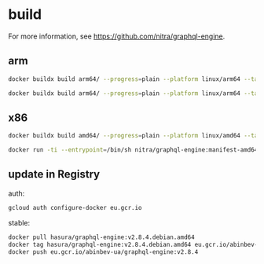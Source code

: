 # build

For more information, see <https://github.com/nitra/graphql-engine>.

## arm

```bash
docker buildx build arm64/ --progress=plain --platform linux/arm64 --tag nitra/graphql-engine:manifest-arm64

docker buildx build arm64/ --progress=plain --platform linux/arm64 --tag nitra/graphql-engine:manifest-arm64 --push
```

## x86

```bash
docker buildx build amd64/ --progress=plain --platform linux/amd64 --tag nitra/graphql-engine:manifest-amd64

docker run -ti --entrypoint=/bin/sh nitra/graphql-engine:manifest-amd64
```

## update in Registry

auth:

```bash
gcloud auth configure-docker eu.gcr.io
```

stable:

```bash
docker pull hasura/graphql-engine:v2.8.4.debian.amd64
docker tag hasura/graphql-engine:v2.8.4.debian.amd64 eu.gcr.io/abinbev-ua/graphql-engine:v2.8.4
docker push eu.gcr.io/abinbev-ua/graphql-engine:v2.8.4
```
